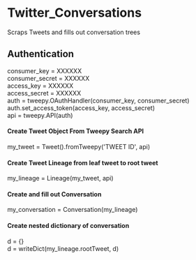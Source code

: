 # Twitter_Conversations
Scraps Tweets and fills out conversation trees

## Authentication 
consumer_key = XXXXXX  
consumer_secret = XXXXXX  
access_key = XXXXXX  
access_secret = XXXXXX  
auth = tweepy.OAuthHandler(consumer_key, consumer_secret)  
auth.set_access_token(access_key, access_secret)  
api = tweepy.API(auth)  

#### Create Tweet Object From Tweepy Search API
my_tweet = Tweet().fromTweepy('TWEET ID', api)

#### Create Tweet Lineage from leaf tweet to root tweet
my_lineage = Lineage(my_tweet, api)

#### Create and fill out Conversation
my_conversation = Conversation(my_lineage)

#### Create nested dictionary of conversation
d = {}  
d = writeDict(my_lineage.rootTweet, d)
